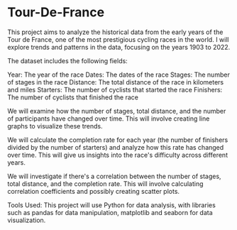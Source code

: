# Tour-De-France
This project aims to analyze the historical data from the early years of the Tour de France, one of the most prestigious cycling races in the world. I will explore trends and patterns in the data, focusing on the years 1903 to 2022.

The dataset includes the following fields:

Year: The year of the race
Dates: The dates of the race
Stages: The number of stages in the race
Distance: The total distance of the race in kilometers and miles
Starters: The number of cyclists that started the race
Finishers: The number of cyclists that finished the race

We will examine how the number of stages, total distance, and the number of participants have changed over time. This will involve creating line graphs to visualize these trends.

We will calculate the completion rate for each year (the number of finishers divided by the number of starters) and analyze how this rate has changed over time. This will give us insights into the race's difficulty across different years.

We will investigate if there's a correlation between the number of stages, total distance, and the completion rate. This will involve calculating correlation coefficients and possibly creating scatter plots.

Tools Used:
This project will use Python for data analysis, with libraries such as pandas for data manipulation, matplotlib and seaborn for data visualization.
